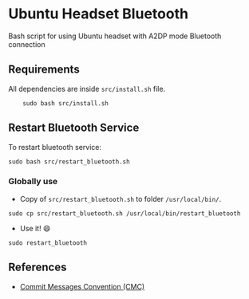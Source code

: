 # Ubuntu Headset Bluetooth

Bash script for using Ubuntu headset with A2DP mode Bluetooth connection

## Requirements

All dependencies are inside `src/install.sh` file.

```command
    sudo bash src/install.sh
```

## Restart Bluetooth Service

To restart bluetooth service:

```command
sudo bash src/restart_bluetooth.sh
```

### Globally use

- Copy of `src/restart_bluetooth.sh` to folder `/usr/local/bin/`.

```command
sudo cp src/restart_bluetooth.sh /usr/local/bin/restart_bluetooth
```

- Use it! :smile: 

```command
sudo restart_bluetooth
```


## References
- [Commit Messages Convention (CMC)](https://github.com/devbrotherhood/cmc)
